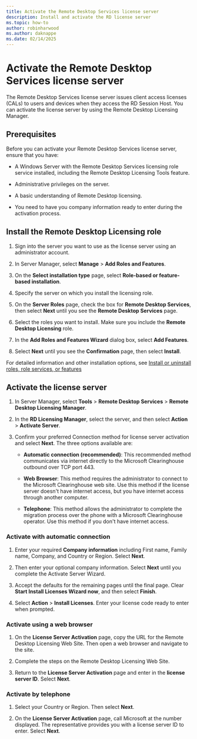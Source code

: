 ```yaml
---
title: Activate the Remote Desktop Services license server
description: Install and activate the RD license server
ms.topic: how-to
author: robinharwood
ms.author: daknappe
ms.date: 02/14/2025
---
```

# Activate the Remote Desktop Services license server

The Remote Desktop Services license server issues client access licenses (CALs) to users and devices when they access the RD Session Host. You can activate the license server by using the Remote Desktop Licensing Manager.

## Prerequisites

Before you can activate your Remote Desktop Services license server, ensure that you have:

- A Windows Server with the Remote Desktop Services licensing role service installed, including the Remote Desktop Licensing Tools feature.

- Administrative privileges on the server.

- A basic understanding of Remote Desktop licensing.

- You need to have you company information ready to enter during the activation process.

## Install the Remote Desktop Licensing role

1. Sign into the server you want to use as the license server using an administrator account.

1. In Server Manager, select **Manage** > **Add Roles and Features**.

1. On the **Select installation type** page, select **Role-based or feature-based installation**.

1. Specify the server on which you install the licensing role.

1. On the **Server Roles** page, check the box for **Remote Desktop Services**, then select **Next** until you see the **Remote Desktop Services** page.

1. Select the roles you want to install. Make sure you include the **Remote Desktop Licensing** role.

1. In the **Add Roles and Features Wizard** dialog box, select **Add Features**.

1. Select **Next** until you see the **Confirmation** page, then select **Install**.

For detailed information and other installation options, see [Install or uninstall roles, role services, or features](../../administration/server-manager/install-or-uninstall-roles-role-services-or-features.md)

## Activate the license server

1. In Server Manager, select **Tools** > **Remote Desktop Services** > **Remote Desktop Licensing Manager**.

1. In the **RD Licensing Manager**, select the server, and then select **Action** > **Activate Server**.

1. Confirm your preferred Connection method for license server activation and select **Next**. The three options available are:
    - **Automatic connection (recommended)**: This recommended method communicates via internet directly to the Microsoft Clearinghouse outbound over TCP port 443.

    - **Web Browser**: This method requires the administrator to connect to the Microsoft Clearinghouse web site. Use this method if the license server doesn't have internet access, but you have internet access through another computer.

    - **Telephone**: This method allows the administrator to complete the migration process over the phone with a Microsoft Clearinghouse operator. Use this method if you don't have internet access.

### Activate with automatic connection

1. Enter your required **Company information** including First name, Family name, Company, and Country or Region. Select **Next**.

1. Then enter your optional company information. Select **Next** until you complete the Activate Server Wizard.

1. Accept the defaults for the remaining pages until the final page. Clear **Start Install Licenses Wizard now**, and then select **Finish**.

1. Select **Action** > **Install Licenses**. Enter your license code ready to enter when prompted.

### Activate using a web browser

1. On the **License Server Activation** page, copy the URL for the Remote Desktop Licensing Web Site. Then open a web browser and navigate to the site.

1. Complete the steps on the Remote Desktop Licensing Web Site.

1. Return to the **License Server Activation** page and enter in the **license server ID**. Select **Next**.

### Activate by telephone

1. Select your Country or Region. Then select **Next**.

1. On the **License Server Activation** page, call Microsoft at the number displayed. The representative provides you with a license server ID to enter. Select **Next**.

